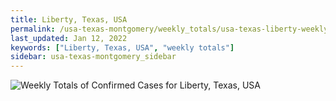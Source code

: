 ```yaml
---
title: Liberty, Texas, USA
permalink: /usa-texas-montgomery/weekly_totals/usa-texas-liberty-weekly_totals.html
last_updated: Jan 12, 2022
keywords: ["Liberty, Texas, USA", "weekly totals"]
sidebar: usa-texas-montgomery_sidebar
---
```


![Weekly Totals of Confirmed Cases for Liberty, Texas, USA](/covid_tracker/images/graphs/usa-texas-liberty-weekly_totals_graph.png)
